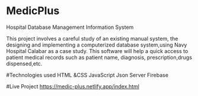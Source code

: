 # MedicPlus
Hospital Database Management Information System

This project involves a careful study of an existing manual system, the designing and implementing a computerized database system,using Navy Hospital Calabar as a case study. This software will help a quick access to patient medical records such as patient name, diagnosis, prescription,drugs dispensed,etc.


#Technologies used
HTML &CSS
JavaScript
Json Server 
Firebase

#Live Project
https://medic-plus.netlify.app/index.html

